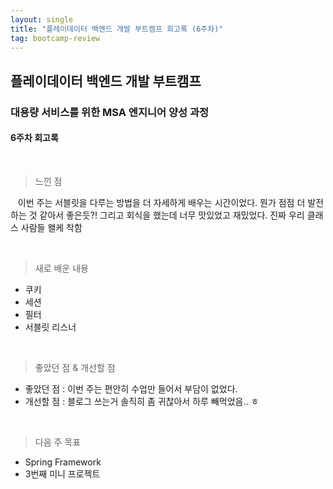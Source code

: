 ```yaml
---
layout: single
title: "플레이데이터 백엔드 개발 부트캠프 회고록 (6주차)"
tag: bootcamp-review
---
```


## 플레이데이터 백엔드 개발 부트캠프

### 대용량 서비스를 위한 MSA 엔지니어 양성 과정

#### 6주차 회고록

<br>

> 느낀 점

&nbsp;&nbsp; 이번 주는 서블릿을 다루는 방법을 더 자세하게 배우는 시간이었다. 뭔가 점점 더 발전하는 것 같아서 좋은듯?!
그리고 회식을 했는데 너무 맛있었고 재밌었다. 진짜 우리 클래스 사람들 왤케 착함

<br>

> 새로 배운 내용

- 쿠키
- 세션
- 필터
- 서블릿 리스너

<br>

> 좋았던 점 & 개선할 점

- 좋았던 점 : 이번 주는 편안히 수업만 들어서 부담이 없었다.
- 개선할 점 : 블로그 쓰는거 솔직히 좀 귀찮아서 하루 빼먹었음.. ㅎ

<br>

> 다음 주 목표

- Spring Framework
- 3번째 미니 프로젝트